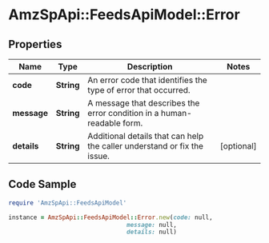 # AmzSpApi::FeedsApiModel::Error

## Properties

Name | Type | Description | Notes
------------ | ------------- | ------------- | -------------
**code** | **String** | An error code that identifies the type of error that occurred. | 
**message** | **String** | A message that describes the error condition in a human-readable form. | 
**details** | **String** | Additional details that can help the caller understand or fix the issue. | [optional] 

## Code Sample

```ruby
require 'AmzSpApi::FeedsApiModel'

instance = AmzSpApi::FeedsApiModel::Error.new(code: null,
                                 message: null,
                                 details: null)
```


